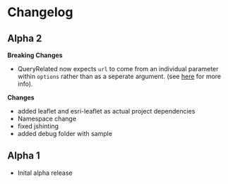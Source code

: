 # Changelog

## Alpha 2

**Breaking Changes**
* QueryRelated now expects `url` to come from an individual parameter within `options` rather than as a seperate argument.  (see [here](https://github.com/Esri/esri-leaflet/releases/tag/v1.0.0-rc.5) for more info).

**Changes**
* added leaflet and esri-leaflet as actual project dependencies
* Namespace change
* fixed jshinting
* added debug folder with sample

## Alpha 1

* Inital alpha release